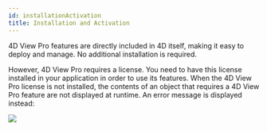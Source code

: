 ```yaml
---
id: installationActivation
title: Installation and Activation
---
```


4D View Pro features are directly included in 4D itself, making it easy to deploy and manage. No additional installation is required.

However, 4D View Pro requires a license. You need to have this license installed in your application in order to use its features. When the 4D View Pro license is not installed, the contents of an object that requires a 4D View Pro feature are not displayed at runtime. An error message is displayed instead:

![](assets/en/ViewPro/licenseError.PNG)